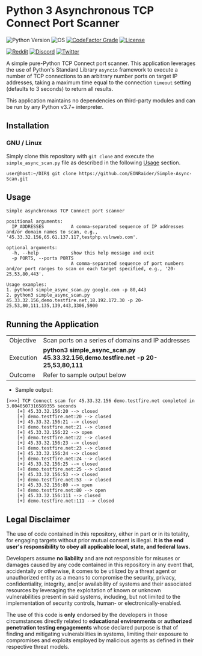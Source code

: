 # Python 3 Asynchronous TCP Connect Port Scanner

![Python Version](https://img.shields.io/badge/python-3.x-blue?style=for-the-badge&logo=python)
![OS](https://img.shields.io/badge/OS-GNU%2FLinux-red?style=for-the-badge&logo=linux)
[![CodeFactor Grade](https://img.shields.io/codefactor/grade/github/eonraider/simple-async-scanner?style=for-the-badge)](https://www.codefactor.io/repository/github/eonraider/simple-async-scanner)
[![License](https://img.shields.io/github/license/EONRaider/Packet-Sniffer?style=for-the-badge)](https://github.com/EONRaider/Packet-Sniffer/blob/master/LICENSE)

[![Reddit](https://img.shields.io/badge/Reddit-EONRaider-FF4500?style=flat-square&logo=reddit)](https://www.reddit.com/user/eonraider)
[![Discord](https://img.shields.io/badge/Discord-EONRaider-7289DA?style=flat-square&logo=discord)](https://discord.gg/KVjWBptv)
[![Twitter](https://img.shields.io/badge/Twitter-eon__raider-38A1F3?style=flat-square&logo=twitter)](https://twitter.com/intent/follow?screen_name=eon_raider)

A simple pure-Python TCP Connect port scanner. This application leverages
the use of Python's Standard Library `asyncio` framework to execute a
number of TCP connections to an arbitrary number ports on target IP
addresses, taking a maximum time equal to the connection `timeout`
setting (defaults to 3 seconds) to return all results.

This application maintains no dependencies on third-party modules and can be
run by any Python v3.7+ interpreter.

## Installation

### GNU / Linux

Simply clone this repository with `git clone` and execute the
`simple_async_scan.py` file as described in the following
[Usage](#usage) section.

```
user@host:~/DIR$ git clone https://github.com/EONRaider/Simple-Async-Scan.git
```

## Usage

```
Simple asynchronous TCP Connect port scanner

positional arguments:
  IP_ADDRESSES          A comma-separated sequence of IP addresses and/or domain names to scan, e.g., '45.33.32.156,65.61.137.117,testphp.vulnweb.com'.

optional arguments:
  -h, --help            show this help message and exit
  -p PORTS, --ports PORTS
                        A comma-separated sequence of port numbers and/or port ranges to scan on each target specified, e.g., '20-25,53,80,443'.

Usage examples:
1. python3 simple_async_scan.py google.com -p 80,443
2. python3 simple_async_scan.py 45.33.32.156,demo.testfire.net,18.192.172.30 -p 20-25,53,80,111,135,139,443,3306,5900
```

## Running the Application

<table>
<tbody>
  <tr>
    <td>Objective</td>
    <td>Scan ports on a series of domains and IP addresses</td>
  </tr>
  <tr>
    <td>Execution</td>
    <td><b>python3 simple_async_scan.py 45.33.32.156,demo.testfire.net -p 20-25,53,80,111</b></td>
  </tr>
  <tr>
    <td>Outcome</td>
    <td>Refer to sample output below</td>
  </tr>
</tbody>
</table>

- Sample output:

```
[>>>] TCP Connect scan for 45.33.32.156 demo.testfire.net completed in 3.0040507316589355 seconds
    [+] 45.33.32.156:20 --> closed
    [+] demo.testfire.net:20 --> closed
    [+] 45.33.32.156:21 --> closed
    [+] demo.testfire.net:21 --> closed
    [+] 45.33.32.156:22 --> open
    [+] demo.testfire.net:22 --> closed
    [+] 45.33.32.156:23 --> closed
    [+] demo.testfire.net:23 --> closed
    [+] 45.33.32.156:24 --> closed
    [+] demo.testfire.net:24 --> closed
    [+] 45.33.32.156:25 --> closed
    [+] demo.testfire.net:25 --> closed
    [+] 45.33.32.156:53 --> closed
    [+] demo.testfire.net:53 --> closed
    [+] 45.33.32.156:80 --> open
    [+] demo.testfire.net:80 --> open
    [+] 45.33.32.156:111 --> closed
    [+] demo.testfire.net:111 --> closed
```

## Legal Disclaimer

The use of code contained in this repository, either in part or in its totality,
for engaging targets without prior mutual consent is illegal. **It is
the end user's responsibility to obey all applicable local, state,
and federal laws.**

Developers assume **no liability** and are not
responsible for misuses or damages caused by any code contained
in this repository in any event that, accidentally or otherwise, it comes to
be utilized by a threat agent or unauthorized entity as a means to compromise
the security, privacy, confidentiality, integrity, and|or availability of
systems and their associated resources by leveraging the exploitation of known
or unknown vulnerabilities present in said systems, including, but not limited
to the implementation of security controls, human- or electronically-enabled.

The use of this code is **only** endorsed by the developers in those
circumstances directly related to **educational environments** or
**authorized penetration testing engagements** whose declared purpose is that
of finding and mitigating vulnerabilities in systems, limiting their exposure
to compromises and exploits employed by malicious agents as defined in their
respective threat models.

